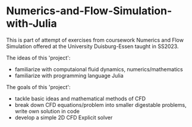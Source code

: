 # Numerics-and-Flow-Simulation-with-Julia

This is part of attempt of exercises from coursework Numerics and Flow Simulation offered at the University Duisburg-Essen taught in SS2023.

The ideas of this 'project':
- familiarize with computaional fluid dynamics, numerics/mathematics
- familiarize with programming language Julia

The goals of this 'project':
- tackle basic ideas and mathematical methods of CFD
- break down CFD equations/problem into smaller digestable problems, write own solution in code
- develop a simple 2D CFD Explicit solver
